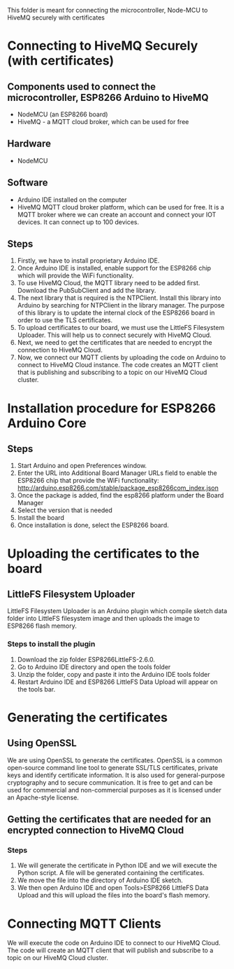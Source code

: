 This folder is meant for connecting the microcontroller, Node-MCU to HiveMQ securely with certificates

# Connecting to HiveMQ Securely (with certificates)
## Components used to connect the microcontroller, ESP8266 Arduino to HiveMQ 
- NodeMCU (an ESP8266 board)
- HiveMQ - a MQTT cloud broker, which can be used for free


## Hardware 
- NodeMCU 


## Software
- Arduino IDE installed on the computer
- HiveMQ MQTT cloud broker platform, which can be used for free. It is a MQTT broker where we can create an account and connect your IOT devices. It can connect up to 100 devices.


## Steps
1. Firstly, we have to install proprietary Arduino IDE.
2. Once Arduino IDE is installed, enable support for the ESP8266 chip which will provide the WiFi functionality.
3. To use HiveMQ Cloud, the MQTT library need to be added first. Download the PubSubClient and add the library.
4. The next library that is required is the NTPClient. Install this library into Arduino by searching for NTPClient in the library manager. The purpose of this library is to update the internal clock of the ESP8266 board in order to use the TLS certificates.
5. To upload certificates to our board, we must use the LittleFS Filesystem Uploader. This will help us to connect securely with HiveMQ Cloud. 
6. Next, we need to get the certificates that are needed to encrypt the connection to HiveMQ Cloud. 
7. Now, we connect our MQTT clients by uploading the code on Arduino to connect to HiveMQ Cloud instance. The code creates an MQTT client that is publishing and subscribing to a topic on our HiveMQ Cloud cluster. 


# Installation procedure for ESP8266 Arduino Core
## Steps
1. Start Arduino and open Preferences window.
2. Enter the URL into Additional Board Manager URLs field to enable the ESP8266 chip that provide the WiFi functionality: http://arduino.esp8266.com/stable/package_esp8266com_index.json
3. Once the package is added, find the esp8266 platform under the Board Manager
4. Select the version that is needed
5. Install the board
6. Once installation is done, select the ESP8266 board.


# Uploading the certificates to the board
## LittleFS Filesystem Uploader
LittleFS Filesystem Uploader is an Arduino plugin which compile sketch data folder into LittleFS filesystem image and then uploads the image to ESP8266 flash memory.

### Steps to install the plugin
1. Download the zip folder ESP8266LittleFS-2.6.0. 
2. Go to Arduino IDE directory and open the tools folder
3. Unzip the folder, copy and paste it into the Arduino IDE tools folder
4. Restart Arduino IDE and ESP8266 LittleFS Data Upload will appear on the tools bar.


# Generating the certificates
## Using OpenSSL
We are using OpenSSL to generate the certificates. OpenSSL is a common open-source command line tool to generate SSL/TLS certificates, private keys and identify certificate information. It is also used for general-purpose cryptography and to secure communication. It is free to get and can be used for commercial and non-commercial purposes as it is licensed under an Apache-style license.

## Getting the certificates that are needed for an encrypted connection to HiveMQ Cloud
### Steps
1. We will generate the certificate in Python IDE and we will execute the Python script. A file will be generated containing the certificates.
2. We move the file into the directory of Arduino IDE sketch. 
3. We then open Arduino IDE and open Tools>ESP8266 LittleFS Data Upload and this will upload the files into the board's flash memory.

# Connecting MQTT Clients
We will execute the code on Arduino IDE to connect to our HiveMQ Cloud. The code will create an MQTT client that will publish and subscribe to a topic on our HiveMQ Cloud cluster.
